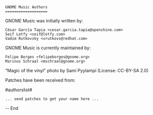     GNOME Music Authors
    ===================

GNOME Music was initially written by:

    César García Tapia <cesar.garcia.tapia@openshine.com>
    Seif Lotfy <seif@lotfy.com>
    Vadim Rutkovsky <vrutkovs@redhat.com>

GNOME Music is currently maintained by:

    Felipe Borges <felipeborges@gnome.org>
    Marinus Schraal <mschraal@gnome.org>

"Magic of the vinyl" photo by Sami Pyylampi (License: CC-BY-SA 2.0)

Patches have been received from:

#authorslist#

    ... send patches to get your name here ...

-- End
